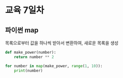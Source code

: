 # 교육 7일차

## 파이썬 map

목록으로부터 값을 하나씩 받아서 변환하여, 새로운 목록을 생성

```python
def make_power(number):
    return number ** 2

for number in map(make_power, range(1, 10)):
    print(number)
```
